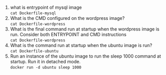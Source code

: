 1. what is entrypoint of mysql image   
```cat Dockerfile-mysql```
2. What is the CMD configured on the wordpress image?   
```cat Dockerfile-wordpress```
3. What is the final command run at startup when the wordpress image is run. Consider both ENTRYPOINT and CMD instructions   
```cat Dockerfile-wordpress```
4. What is the command run at startup when the ubuntu image is run?   
```cat Dockerfile-ubuntu```
5. Run an instance of the ubuntu image to run the sleep 1000 command at startup. Run it in detached mode.   
```docker run -d ubuntu sleep 1000```